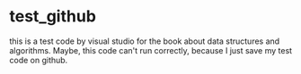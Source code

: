 # test_github
this is a test code by visual studio for the book about data structures and algorithms. Maybe, this code can't run correctly, because I just save my test code on github.

